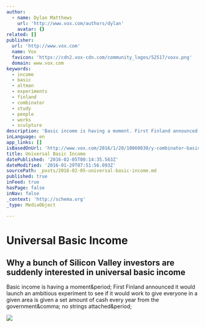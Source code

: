 ```yaml
---
author:
  - name: Dylan Matthews
    url: 'http://www.vox.com/authors/dylan'
    avatar: {}
related: []
publisher:
  url: 'http://www.vox.com'
  name: Vox
  favicon: 'https://cdn2.vox-cdn.com/community_logos/52517/voxv.png'
  domain: www.vox.com
keywords:
  - income
  - basic
  - altman
  - experiments
  - finland
  - combinator
  - study
  - people
  - works
  - sculpture
description: 'Basic income is having a moment. First Finland announced it would launch an ambitious experiment to see if it would work to give everyone in a given area is given a set amount of cash every year from the government, no strings attached.'
inLanguage: en
app_links: []
isBasedOnUrl: 'http://www.vox.com/2016/1/28/10860830/y-combinator-basic-income'
title: Universal Basic Income
datePublished: '2016-02-05T00:14:35.563Z'
dateModified: '2016-01-29T07:51:56.093Z'
sourcePath: _posts/2016-02-05-universal-basic-income.md
published: true
inFeed: true
hasPage: false
inNav: false
_context: 'http://schema.org'
_type: MediaObject

---
```

# Universal Basic Income

<article style=""><h1>Why a bunch of Silicon Valley investors are suddenly interested in universal basic income</h1><p>Basic income is having a moment&amp;period; First Finland announced it would launch an ambitious experiment to see if it would work to give everyone in a given area is given a set amount of cash every year from the government&amp;comma; no strings attached&amp;period;</p><img src="https://cdn1.vox-cdn.com/thumbor/iyFPIjOZRG0yTnchw9sAOfE5MzY=/cdn0.vox-cdn.com/uploads/chorus_asset/file/3782712/shutterstock_212327833.0.jpg" /></article>